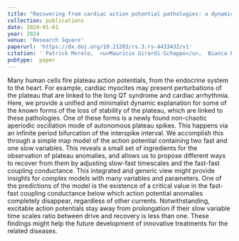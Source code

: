 ```yaml
---
title: "Recovering from cardiac action potential pathologies: a dynamic view"
collection: publications
date: 2024-01-01
year: 2024
venue: 'Research Square'
paperurl: 'https://dx.doi.org/10.21203/rs.3.rs-4433432/v1'
citation: ' Patrick Morelo,  <u>Mauricio Girardi-Schappo</u>,  Bianca Paulino,  Bóris Marin,  Marcelo Tragtenberg (2024): <i>Recovering from cardiac action potential pathologies: a dynamic view.</i> <b>Research Square PREPRINT</b>: 10.21203/rs.3.rs-4433432/v1.'
pubtype:  paper
---
```

Many human cells fire plateau action potentials, from the endocrine system to the heart. For example, cardiac myocites may present perturbations of the plateau that are linked to the long QT syndrome and cardiac arrhythmia. Here, we provide a unified and minimalist dynamic explanation for some of the known forms of the loss of stability of the plateau, which are linked to these pathologies. One of these forms is a newly found non-chaotic aperiodic oscillation mode of autonomous plateau spikes. This happens via an infinite period bifurcation of the interspike interval. We accomplish this through a simple map model of the action potential containing two fast and one slow variables. This reveals a small set of ingredients for the observation of plateau anomalies, and allows us to propose different ways to recover from them by adjusting slow-fast timescales and the fast-fast coupling conductance. This integrated and generic view might provide insights for complex models with many variables and parameters. One of the predictions of the model is the existence of a critical value in the fast-fast coupling conductance below which action potential anomalies completely disappear, regardless of other currents. Notwithstanding, excitable action potentials stay away from prolongation if their slow variable time scales ratio between drive and recovery is less than one. These findings might help the future development of innovative treatments for the related diseases.